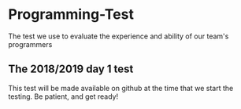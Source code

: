 # Programming-Test
The test we use to evaluate the experience and ability of our team's programmers

## The 2018/2019 day 1 test
This test will be made available on github at the time that we start the testing. Be patient, and get ready!
